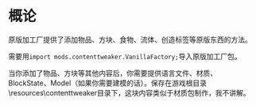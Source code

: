# 概论

原版加工厂提供了添加物品、方块、食物、流体、创造标签等原版东西的方法。

需要用`import mods.contenttweaker.VanillaFactory;`导入原版加工厂包。

当你添加了物品、方块等其他内容后，你需要提供语言文件、材质、BlockState、Model（如果你需要建模的话）。保存在游戏根目录\resources\contenttweaker目录下，这块内容类似于材质包制作，我不讲解。
